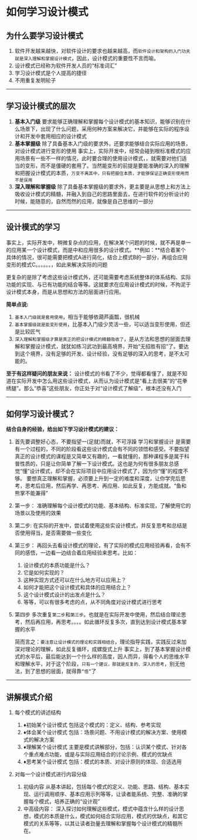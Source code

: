 # 如何学习设计模式

## 为什么要学习设计模式
1. 软件开发越来越快，对软件设计的要求也越来越高，而`软件设计和架构的入门功夫就是深入理解和掌握设计模式`，因此，设计模式的重要性不言而喻。
2. 设计模式已经称为软件开发人员的“标准词汇”
3. 学习设计模式是个人提高的捷径
4. 不用重复发明轮子

------------



## 学习设计模式的层次
1. **基本入门级**
	要求能够正确理解和掌握每个设计模式的基本知识，能够识别在什么场景下，出现了什么问题，采用何种方案来解决它，并能够在实际的程序设计和开发中套用相应的设计模式
2. **基本掌握级**
	除了具备基本入门级的要求外，还要求能够结合实际应用的场景，对设计模式进行变形的使用
	事实上，实际开发中，经常会碰到根标准模式的应用场景有一些不一样的情况，此时要合理的使用设计模式，，就需要对他们适当的变形，而不是僵硬的套用了。当然能变形的前提是要能准确的深入的理解和把握设计模式的本质，`万变不离其中，只有把握住本质，才能够保证正确变形使用而不是误用`
3. **深入理解和掌握级**
	除了具备基本掌握级的要求外，更主要是从思想上和方法上吸收设计模式的精髓，并融入到自己的思路里面去，在进行软件的分析设计的时候，能随意的，自然而然的应用，就像是自己思维的一部分


------------


## 设计模式的学习
事实上，实际开发中，稍微复杂点的应用，在解决某个问题的时候，就不再是单一的应用某一个设计模式，而是中和应用很多的设计模式。**例如：**结合着某个具体的情况，很可能需要把模式A进行简化，结合上模式B的一部分，再组合应用变形的模式C。。。。。。，如此来解决实际的问题

更复杂的是除了考虑这些设计模式外，还可能需要考虑系统整体的体系结构、实际功能的实现、与已有功能的结合等等。这就要求在应用设计模式的时候，不拘泥于设计模式本身，而是从思想和方法的层面进行应用。

**简单点说:**
1. `基本入门级就是套用使用`，相当于能够依葫芦画瓢，很机械
2. `基本掌握级就是能变形使用`，比基本入门级少灵活一些，可以适当变形使用，但还是比较匠气
3. `深入理解和掌握级才算是真正的把设计模式的精髓吸收了`，是从方法和思想的层面去理解和掌握设计模式，就犹如练习武功到最高境界，开始“无招胜有招”了。要达到这个境界，没有足够的开发、设计经验，没有足够的深入的思考，是不太可能的。

**至于有这样疑问的朋友来说：**
	设计模式的书看了不少，觉得都看懂了，就是不知道在实际开发中怎么用这些设计模式，从而认为设计模式是“看上去很美”的“花拳绣腿”。那么“恭喜”这些朋友，你正处于对“设计模式了解级”，根本还没有入门

------------



## 如何学习设计模式？
**结合自身的经验，给出如下学习设计模式的建议：**

1. 首先要调整好心态，不要指望一(足就)而就，不可浮躁
	学习和掌握设计 是需要有一个过程的，不同的阶段看这些设计模式会有不同的领悟和感受。不要指望真正的设计模式的课程是又简单又有趣的，一看就懂的，那种课程多是属于科普性质的，只是让你简单了解一下设计模式。这也是为何有很多朋友总感觉“懂”设计模式，却不会在实际项目中应用设计模式了，因为你“懂”的程度不够。
	要想真正理解和掌握，必须要上升到一定的难度和深度，让你学完后思考，思考后应用，然后再学、再思考、再应用、如此反复，方能成就。“鱼和熊掌不能兼得”
2. 第一步：
	准确理解每个设计模式的功能、基本结构、标准实现，了解使用它的场景以及使用的效果
3. 第二步:
	在实际的开发中，尝试着使用这些实设计模式，并反复思考和总结是否使用得当，是否需要做一些变化
4. 第三步：
	再回头去看设计模式的理论，有了实际的模式应用经验再看，会有不同的感悟，一边看一边结合着应用经验来思考。比如：
	1. 设计模式的本质功能是什么？
	2. 它是如何实现的？
	3. 这种实现方式还可以在什么地方可以应用上？
	4. 如何才能把这个设计模式和具体的应用结合上？
	5. 这个设计模式设计的出发点是什么？
	6. 等等，可以有很多考虑的点，从不同角度对设计模式进行思考
5. 第四步
	多次重复`第二步`和`第三步`。也就是在实际开发中使用，然后结合理论思考，然后再应用，再思考。。。。如此循环反复多次，直到达到设计模式基本掌握的水平

	简而言之：`要注意让设计模式的理论和实践相结合`，理论指导实践，实践反过来加深对理论的理解，如此反复循环，成螺旋式上升
	事实上，到了基本掌握设计模式的水平后，最后能达到一个什么样的高度，因人而异，得看个人的思维水平和理解水平，对于这个阶段，`只有一个建议，那就是反复的、深入的思考`，别无他法，到了思想的层面，就得靠`“悟”`了

------------



## 讲解模式介绍

1. 每个模式的讲述结构
	1. ♦初始某个设计模式
		包括这个模式的：定义、结构、参考实现
	2. ♦体会某个设计模式
		包括：场景问题、不用设计模式的解决方案、使用模式的解决方案
	3. ♦理解某个设计模式
		主要是模式讲解部分，包括：认识某个模式、针对各个重点难点功能，或是与实际应用结合的讨论示例、模式的优缺点
	4. ♦思考某个设计模式
		包括：模式的本质、对设计原则的体现、合适选用

2. 对每一个设计模式进行内容分级
	1. 初级内容
	从基本讲起，包括每个模式的定义、功能、思路、结构、基本实现、运行调用顺序、基本应用示列等等，让读者能系统、完整、准确的掌握每个模式，培养正确的“设计观”
	2. 中高级内容：
	深入探讨如何理解这些模式，模式中蕴含什么样的设计思想，模式的本质是什么，模式如何结合实际应用，模式的优缺点，和其它模式的关系等等，以其让读者劲量去理解和掌握每个设计模式的精髓所在。
